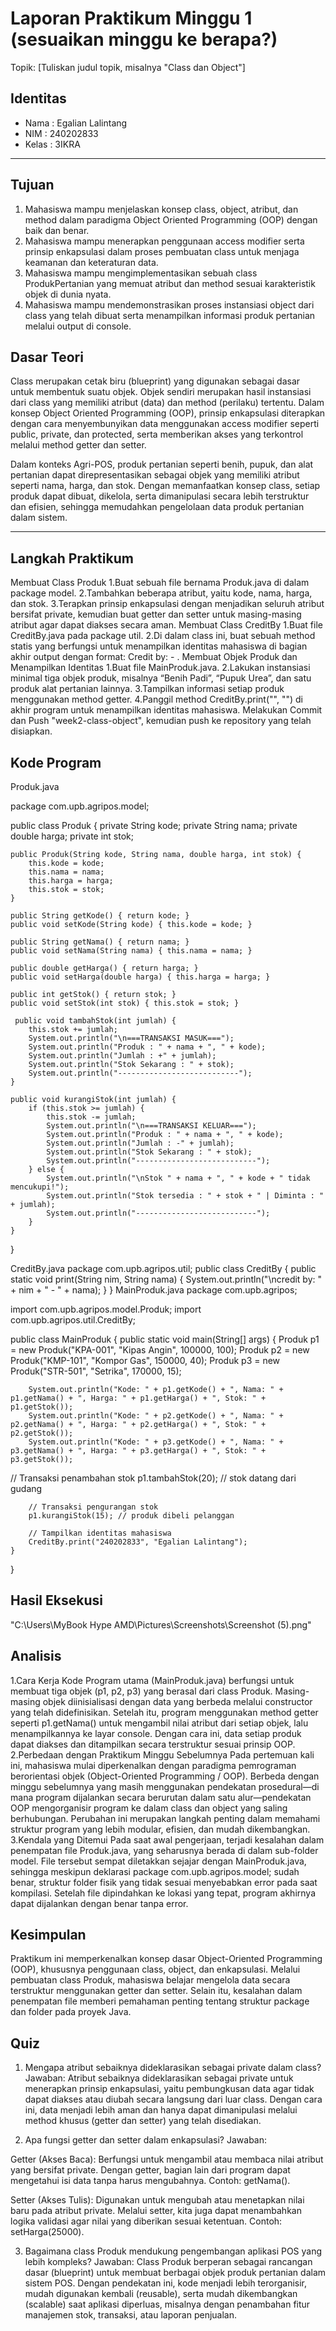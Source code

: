 # Laporan Praktikum Minggu 1 (sesuaikan minggu ke berapa?)
Topik: [Tuliskan judul topik, misalnya "Class dan Object"]

## Identitas
- Nama  : Egalian Lalintang
- NIM   : 240202833
- Kelas : 3IKRA

---

## Tujuan
1. Mahasiswa mampu menjelaskan konsep class, object, atribut, dan method dalam paradigma Object Oriented Programming (OOP) dengan baik dan benar.
2. Mahasiswa mampu menerapkan penggunaan access modifier serta prinsip enkapsulasi dalam proses pembuatan class untuk menjaga keamanan dan keteraturan data.
3. Mahasiswa mampu mengimplementasikan sebuah class ProdukPertanian yang memuat atribut dan method sesuai karakteristik objek di dunia nyata.
4. Mahasiswa mampu mendemonstrasikan proses instansiasi object dari class yang telah dibuat serta menampilkan informasi produk pertanian melalui output di console.
## Dasar Teori
Class merupakan cetak biru (blueprint) yang digunakan sebagai dasar untuk membentuk suatu objek. Objek sendiri merupakan hasil instansiasi dari class yang memiliki atribut (data) dan method (perilaku) tertentu. Dalam konsep Object Oriented Programming (OOP), prinsip enkapsulasi diterapkan dengan cara menyembunyikan data menggunakan access modifier seperti public, private, dan protected, serta memberikan akses yang terkontrol melalui method getter dan setter.

Dalam konteks Agri-POS, produk pertanian seperti benih, pupuk, dan alat pertanian dapat direpresentasikan sebagai objek yang memiliki atribut seperti nama, harga, dan stok. Dengan memanfaatkan konsep class, setiap produk dapat dibuat, dikelola, serta dimanipulasi secara lebih terstruktur dan efisien, sehingga memudahkan pengelolaan data produk pertanian dalam sistem.

---

## Langkah Praktikum
Membuat Class Produk
1.Buat sebuah file bernama Produk.java di dalam package model.
2.Tambahkan beberapa atribut, yaitu kode, nama, harga, dan stok.
3.Terapkan prinsip enkapsulasi dengan menjadikan seluruh atribut bersifat private, kemudian buat getter dan setter untuk masing-masing atribut agar dapat diakses secara aman.
Membuat Class CreditBy
1.Buat file CreditBy.java pada package util.
2.Di dalam class ini, buat sebuah method statis yang berfungsi untuk menampilkan identitas mahasiswa di bagian akhir output dengan format:
Credit by: <NIM> - <Nama>.
Membuat Objek Produk dan Menampilkan Identitas
1.Buat file MainProduk.java.
2.Lakukan instansiasi minimal tiga objek produk, misalnya “Benih Padi”, “Pupuk Urea”, dan satu produk alat pertanian lainnya.
3.Tampilkan informasi setiap produk menggunakan method getter.
4.Panggil method CreditBy.print("<NIM>", "<Nama>") di akhir program untuk menampilkan identitas mahasiswa.
Melakukan Commit dan Push
"week2-class-object", kemudian push ke repository yang telah disiapkan.

## Kode Program
Produk.java

package com.upb.agripos.model;

public class Produk {
    private String kode;
    private String nama;
    private double harga;
    private int stok;

    public Produk(String kode, String nama, double harga, int stok) {
        this.kode = kode;
        this.nama = nama;
        this.harga = harga;
        this.stok = stok;
    }

    public String getKode() { return kode; }
    public void setKode(String kode) { this.kode = kode; }

    public String getNama() { return nama; }
    public void setNama(String nama) { this.nama = nama; }

    public double getHarga() { return harga; }
    public void setHarga(double harga) { this.harga = harga; }

    public int getStok() { return stok; }
    public void setStok(int stok) { this.stok = stok; }

     public void tambahStok(int jumlah) {
        this.stok += jumlah;
        System.out.println("\n===TRANSAKSI MASUK===");
        System.out.println("Produk : " + nama + ", " + kode);
        System.out.println("Jumlah : +" + jumlah);
        System.out.println("Stok Sekarang : " + stok);
        System.out.println("---------------------------");
    }

    public void kurangiStok(int jumlah) {
        if (this.stok >= jumlah) {
            this.stok -= jumlah;
            System.out.println("\n===TRANSAKSI KELUAR===");
            System.out.println("Produk : " + nama + ", " + kode);
            System.out.println("Jumlah : -" + jumlah);
            System.out.println("Stok Sekarang : " + stok);
            System.out.println("---------------------------");
        } else {
            System.out.println("\nStok " + nama + ", " + kode + " tidak mencukupi!");
            System.out.println("Stok tersedia : " + stok + " | Diminta : " + jumlah);
            System.out.println("---------------------------");
        }
    }
}

CreditBy.java
package com.upb.agripos.util;
public class CreditBy {
    public static void print(String nim, String nama) {
        System.out.println("\ncredit by: " + nim + " - " + nama);
    }
}
MainProduk.java
package com.upb.agripos;

import com.upb.agripos.model.Produk;
import com.upb.agripos.util.CreditBy;

public class MainProduk {
    public static void main(String[] args) {
        Produk p1 = new Produk("KPA-001", "Kipas Angin", 100000, 100);
        Produk p2 = new Produk("KMP-101", "Kompor Gas", 150000, 40);
        Produk p3 = new Produk("STR-501", "Setrika", 170000, 15);

        System.out.println("Kode: " + p1.getKode() + ", Nama: " + p1.getNama() + ", Harga: " + p1.getHarga() + ", Stok: " + p1.getStok());
        System.out.println("Kode: " + p2.getKode() + ", Nama: " + p2.getNama() + ", Harga: " + p2.getHarga() + ", Stok: " + p2.getStok());
        System.out.println("Kode: " + p3.getKode() + ", Nama: " + p3.getNama() + ", Harga: " + p3.getHarga() + ", Stok: " + p3.getStok());
  // Transaksi penambahan stok
        p1.tambahStok(20);  // stok datang dari gudang

        // Transaksi pengurangan stok
        p1.kurangiStok(15); // produk dibeli pelanggan
      
        // Tampilkan identitas mahasiswa
        CreditBy.print("240202833", "Egalian Lalintang");
    }
}

## Hasil Eksekusi

"C:\Users\MyBook Hype AMD\Pictures\Screenshots\Screenshot (5).png"

## Analisis
1.Cara Kerja Kode
Program utama (MainProduk.java) berfungsi untuk membuat tiga objek (p1, p2, p3) yang berasal dari class Produk.
Masing-masing objek diinisialisasi dengan data yang berbeda melalui constructor yang telah didefinisikan. Setelah itu, program menggunakan method getter seperti p1.getNama() untuk mengambil nilai atribut dari setiap objek, lalu menampilkannya ke layar console.
Dengan cara ini, data setiap produk dapat diakses dan ditampilkan secara terstruktur sesuai prinsip OOP.
2.Perbedaan dengan Praktikum Minggu Sebelumnya
Pada pertemuan kali ini, mahasiswa mulai diperkenalkan dengan paradigma pemrograman berorientasi objek (Object-Oriented Programming / OOP).
Berbeda dengan minggu sebelumnya yang masih menggunakan pendekatan prosedural—di mana program dijalankan secara berurutan dalam satu alur—pendekatan OOP mengorganisir program ke dalam class dan object yang saling berhubungan.
Perubahan ini merupakan langkah penting dalam memahami struktur program yang lebih modular, efisien, dan mudah dikembangkan.
3.Kendala yang Ditemui
Pada saat awal pengerjaan, terjadi kesalahan dalam penempatan file Produk.java, yang seharusnya berada di dalam sub-folder model.
File tersebut sempat diletakkan sejajar dengan MainProduk.java, sehingga meskipun deklarasi package com.upb.agripos.model; sudah benar, struktur folder fisik yang tidak sesuai menyebabkan error pada saat kompilasi.
Setelah file dipindahkan ke lokasi yang tepat, program akhirnya dapat dijalankan dengan benar tanpa error.

## Kesimpulan
Praktikum ini memperkenalkan konsep dasar Object-Oriented Programming (OOP), khususnya penggunaan class, object, dan enkapsulasi.
Melalui pembuatan class Produk, mahasiswa belajar mengelola data secara terstruktur menggunakan getter dan setter.
Selain itu, kesalahan dalam penempatan file memberi pemahaman penting tentang struktur package dan folder pada proyek Java.

## Quiz
1. Mengapa atribut sebaiknya dideklarasikan sebagai private dalam class?
Jawaban:
Atribut sebaiknya dideklarasikan sebagai private untuk menerapkan prinsip enkapsulasi, yaitu pembungkusan data agar tidak dapat diakses atau diubah secara langsung dari luar class. Dengan cara ini, data menjadi lebih aman dan hanya dapat dimanipulasi melalui method khusus (getter dan setter) yang telah disediakan.

2. Apa fungsi getter dan setter dalam enkapsulasi?
Jawaban:

Getter (Akses Baca): Berfungsi untuk mengambil atau membaca nilai atribut yang bersifat private. Dengan getter, bagian lain dari program dapat mengetahui isi data tanpa harus mengubahnya.
Contoh: getNama().

Setter (Akses Tulis): Digunakan untuk mengubah atau menetapkan nilai baru pada atribut private. Melalui setter, kita juga dapat menambahkan logika validasi agar nilai yang diberikan sesuai ketentuan.
Contoh: setHarga(25000).

3. Bagaimana class Produk mendukung pengembangan aplikasi POS yang lebih kompleks?
Jawaban:
Class Produk berperan sebagai rancangan dasar (blueprint) untuk membuat berbagai objek produk pertanian dalam sistem POS. Dengan pendekatan ini, kode menjadi lebih terorganisir, mudah digunakan kembali (reusable), serta mudah dikembangkan (scalable) saat aplikasi diperluas, misalnya dengan penambahan fitur manajemen stok, transaksi, atau laporan penjualan.
